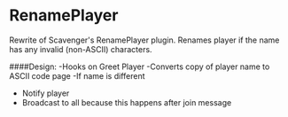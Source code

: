 # RenamePlayer
Rewrite of Scavenger's RenamePlayer plugin. Renames player if the name has any invalid (non-ASCII) characters.

####Design:
-Hooks on Greet Player
-Converts copy of player name to ASCII code page
-If name is different
- Notify player
- Broadcast to all because this happens after join message
